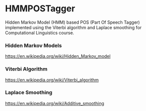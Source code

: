 # HMMPOSTagger
Hidden Markov Model (HMM) based POS (Part Of Speech Tagger) implemented using the Viterbi algorithm and Laplace smoothing for Computational Linguistics course.

### Hidden Markov Models
https://en.wikipedia.org/wiki/Hidden_Markov_model

### Viterbi Algorithm
https://en.wikipedia.org/wiki/Viterbi_algorithm

### Laplace Smoothing
https://en.wikipedia.org/wiki/Additive_smoothing
